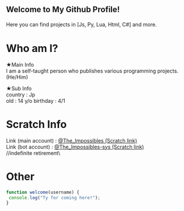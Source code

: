 ## Welcome to My Github Profile!
Here you can find projects in [Js, Py, Lua, Html, C#] and more.　　

# Who am I?
★Main Info  
I am a self-taught person who publishes various programming projects.  
(He/Him)

★Sub Info  
country : Jp  
old : 14 y/o 
birthday : 4/1  

# Scratch Info
Link (main account) : [@The_Impossibles (Scratch link)](https://scratch.mit.edu/users/The_Impossibles)  
Link (bot account) : [@The_Impossibles-sys (Scratch link)](https://scratch.mit.edu/users/The_Impossibles-sys)  
//indefinite retirement\\

# Other
```js
function welcome(username) {
 console.log("Ty for coming here!");
}
```
